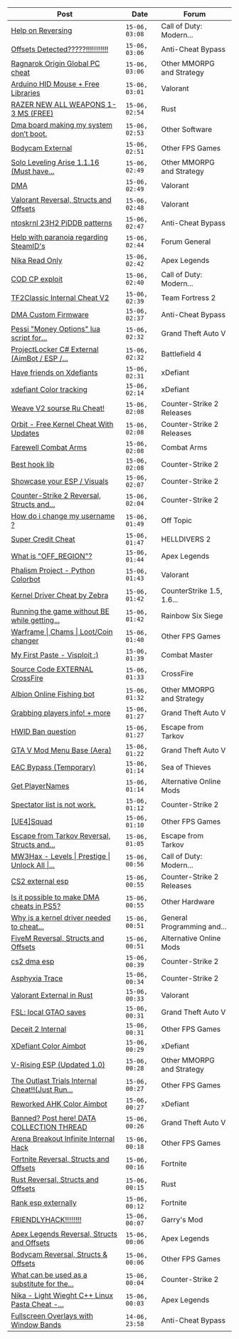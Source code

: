 |Post|Date|Forum|
|----|----|-----|
|[Help on Reversing](https://www.unknowncheats.me/forum/call-of-duty-modern-warfare-iii/642088-help-reversing.html)|`15-06, 03:08`|Call of Duty: Modern...|
|[Offsets Detected?????!!!!!!!!!!!](https://www.unknowncheats.me/forum/anti-cheat-bypass/642087-offsets-detected.html)|`15-06, 03:06`|Anti-Cheat Bypass|
|[Ragnarok Origin Global PC cheat](https://www.unknowncheats.me/forum/other-mmorpg-and-strategy/624052-ragnarok-origin-global-pc-cheat.html)|`15-06, 03:06`|Other MMORPG and Strategy|
|[Arduino HID Mouse + Free Libraries](https://www.unknowncheats.me/forum/valorant/642071-arduino-hid-mouse-free-libraries.html)|`15-06, 03:01`|Valorant|
|[RAZER NEW ALL WEAPONS 1-3 MS (FREE)](https://www.unknowncheats.me/forum/rust/640381-razer-weapons-1-3-ms-free.html)|`15-06, 02:54`|Rust|
|[Dma board making my system don’t boot.](https://www.unknowncheats.me/forum/other-software/633854-dma-board-system-don-boot.html)|`15-06, 02:53`|Other Software|
|[Bodycam External](https://www.unknowncheats.me/forum/other-fps-games/641754-bodycam-external.html)|`15-06, 02:51`|Other FPS Games|
|[Solo Leveling Arise 1.1.16 (Must have...](https://www.unknowncheats.me/forum/other-mmorpg-and-strategy/639981-solo-leveling-arise-1-1-16-features.html)|`15-06, 02:49`|Other MMORPG and Strategy|
|[DMA](https://www.unknowncheats.me/forum/valorant/642086-dma.html)|`15-06, 02:49`|Valorant|
|[Valorant Reversal, Structs and Offsets](https://www.unknowncheats.me/forum/valorant/385792-valorant-reversal-structs-offsets.html)|`15-06, 02:48`|Valorant|
|[ntoskrnl 23H2 PiDDB patterns](https://www.unknowncheats.me/forum/anti-cheat-bypass/641336-ntoskrnl-23h2-piddb-patterns.html)|`15-06, 02:47`|Anti-Cheat Bypass|
|[Help with paranoia regarding SteamID's](https://www.unknowncheats.me/forum/forum-general/641739-help-paranoia-regarding-steamids.html)|`15-06, 02:44`|Forum General|
|[Nika Read Only](https://www.unknowncheats.me/forum/apex-legends/640853-nika-read.html)|`15-06, 02:42`|Apex Legends|
|[COD CP exploit](https://www.unknowncheats.me/forum/call-of-duty-modern-warfare-iii/616611-cod-cp-exploit.html)|`15-06, 02:40`|Call of Duty: Modern...|
|[TF2Classic Internal Cheat V2](https://www.unknowncheats.me/forum/team-fortress-2-a/598383-tf2classic-internal-cheat-v2.html)|`15-06, 02:39`|Team Fortress 2|
|[DMA Custom Firmware](https://www.unknowncheats.me/forum/anti-cheat-bypass/642083-dma-custom-firmware.html)|`15-06, 02:37`|Anti-Cheat Bypass|
|[Pessi "Money Options" lua script for...](https://www.unknowncheats.me/forum/grand-theft-auto-v/597857-pessi-money-options-lua-script-yimmenu.html)|`15-06, 02:32`|Grand Theft Auto V|
|[ProjectLocker C# External (AimBot / ESP /...](https://www.unknowncheats.me/forum/battlefield-4-a/632818-projectlocker-external-aimbot-esp-recoil-spread-unlockall.html)|`15-06, 02:32`|Battlefield 4|
|[Have friends on Xdefiants](https://www.unknowncheats.me/forum/xdefiant/642080-friends-xdefiants.html)|`15-06, 02:31`|xDefiant|
|[xdefiant Color tracking](https://www.unknowncheats.me/forum/xdefiant/642057-xdefiant-color-tracking.html)|`15-06, 02:14`|xDefiant|
|[Weave V2 sourse Ru Cheat!](https://www.unknowncheats.me/forum/counter-strike-2-releases/639858-weave-v2-sourse-ru-cheat.html)|`15-06, 02:08`|Counter-Strike 2 Releases|
|[Orbit - Free Kernel Cheat With Updates](https://www.unknowncheats.me/forum/counter-strike-2-releases/629494-orbit-free-kernel-cheat-updates.html)|`15-06, 02:08`|Counter-Strike 2 Releases|
|[Farewell Combat Arms](https://www.unknowncheats.me/forum/combat-arms/586156-farewell-combat-arms.html)|`15-06, 02:08`|Combat Arms|
|[Best hook lib](https://www.unknowncheats.me/forum/counter-strike-2-a/641664-hook-lib.html)|`15-06, 02:08`|Counter-Strike 2|
|[Showcase your ESP / Visuals](https://www.unknowncheats.me/forum/counter-strike-2-a/605571-showcase-esp-visuals.html)|`15-06, 02:07`|Counter-Strike 2|
|[Counter-Strike 2 Reversal, Structs and...](https://www.unknowncheats.me/forum/counter-strike-2-a/576077-counter-strike-2-reversal-structs-offsets.html)|`15-06, 02:04`|Counter-Strike 2|
|[How do i change my username ?](https://www.unknowncheats.me/forum/off-topic/642010-change-username.html)|`15-06, 01:49`|Off Topic|
|[Super Credit Cheat](https://www.unknowncheats.me/forum/helldivers-2-a/641963-super-credit-cheat.html)|`15-06, 01:47`|HELLDIVERS 2|
|[What is "OFF_REGION"?](https://www.unknowncheats.me/forum/apex-legends/642066-off_region.html)|`15-06, 01:44`|Apex Legends|
|[Phalism Project - Python Colorbot](https://www.unknowncheats.me/forum/valorant/642077-phalism-project-python-colorbot.html)|`15-06, 01:43`|Valorant|
|[Kernel Driver Cheat by Zebra](https://www.unknowncheats.me/forum/counterstrike-1-5-1-6-and-mods/610522-kernel-driver-cheat-zebra.html)|`15-06, 01:42`|CounterStrike 1.5, 1.6...|
|[Running the game without BE while getting...](https://www.unknowncheats.me/forum/rainbow-six-siege/642076-running-game-getting-offsets.html)|`15-06, 01:42`|Rainbow Six Siege|
|[Warframe \| Chams \| Loot/Coin changer](https://www.unknowncheats.me/forum/other-fps-games/600451-warframe-chams-loot-coin-changer.html)|`15-06, 01:40`|Other FPS Games|
|[My First Paste - Visploit :)](https://www.unknowncheats.me/forum/combat-master/634779-paste-visploit.html)|`15-06, 01:39`|Combat Master|
|[Source Code EXTERNAL CrossFire](https://www.unknowncheats.me/forum/crossfire/641756-source-code-external-crossfire.html)|`15-06, 01:33`|CrossFire|
|[Albion Online Fishing bot](https://www.unknowncheats.me/forum/other-mmorpg-and-strategy/641901-albion-online-fishing-bot.html)|`15-06, 01:32`|Other MMORPG and Strategy|
|[Grabbing players info! + more](https://www.unknowncheats.me/forum/grand-theft-auto-v/641865-grabbing-players-info.html)|`15-06, 01:27`|Grand Theft Auto V|
|[HWID Ban question](https://www.unknowncheats.me/forum/escape-from-tarkov/642022-hwid-ban-question.html)|`15-06, 01:27`|Escape from Tarkov|
|[GTA V Mod Menu Base (Aera)](https://www.unknowncheats.me/forum/grand-theft-auto-v/621910-gta-mod-menu-base-aera.html)|`15-06, 01:22`|Grand Theft Auto V|
|[EAC Bypass (Temporary)](https://www.unknowncheats.me/forum/sea-of-thieves/627251-eac-bypass-temporary.html)|`15-06, 01:14`|Sea of Thieves|
|[Get PlayerNames](https://www.unknowncheats.me/forum/alternative-online-mods/630216-playernames.html)|`15-06, 01:14`|Alternative Online Mods|
|[Spectator list is not work.](https://www.unknowncheats.me/forum/counter-strike-2-a/642073-spectator-list.html)|`15-06, 01:12`|Counter-Strike 2|
|[\[UE4\]Squad](https://www.unknowncheats.me/forum/other-fps-games/244709-ue4-squad.html)|`15-06, 01:10`|Other FPS Games|
|[Escape from Tarkov Reversal, Structs and...](https://www.unknowncheats.me/forum/escape-from-tarkov/226519-escape-tarkov-reversal-structs-offsets.html)|`15-06, 01:05`|Escape from Tarkov|
|[MW3Hax - Levels \| Prestige \| Unlock All \|...](https://www.unknowncheats.me/forum/call-of-duty-modern-warfare-3-a/625169-mw3hax-levels-prestige-unlock-advanced-uav.html)|`15-06, 00:56`|Call of Duty: Modern...|
|[CS2 external esp](https://www.unknowncheats.me/forum/counter-strike-2-releases/600259-cs2-external-esp.html)|`15-06, 00:55`|Counter-Strike 2 Releases|
|[Is it possible to make DMA cheats in PS5?](https://www.unknowncheats.me/forum/other-hardware/641905-dma-cheats-ps5.html)|`15-06, 00:55`|Other Hardware|
|[Why is a kernel driver needed to cheat...](https://www.unknowncheats.me/forum/general-programming-and-reversing/642070-kernel-driver-cheat-safely-functionality.html)|`15-06, 00:51`|General Programming and...|
|[FiveM Reversal, Structs and Offsets](https://www.unknowncheats.me/forum/alternative-online-mods/340232-fivem-reversal-structs-offsets.html)|`15-06, 00:51`|Alternative Online Mods|
|[cs2 dma esp](https://www.unknowncheats.me/forum/counter-strike-2-a/641567-cs2-dma-esp.html)|`15-06, 00:39`|Counter-Strike 2|
|[Asphyxia Trace](https://www.unknowncheats.me/forum/counter-strike-2-a/642041-asphyxia-trace.html)|`15-06, 00:34`|Counter-Strike 2|
|[Valorant External in Rust](https://www.unknowncheats.me/forum/valorant/588461-valorant-external-rust.html)|`15-06, 00:33`|Valorant|
|[FSL: local GTAO saves](https://www.unknowncheats.me/forum/grand-theft-auto-v/616977-fsl-local-gtao-saves.html)|`15-06, 00:31`|Grand Theft Auto V|
|[Deceit 2 Internal](https://www.unknowncheats.me/forum/other-fps-games/640740-deceit-2-internal.html)|`15-06, 00:31`|Other FPS Games|
|[XDefiant Color Aimbot](https://www.unknowncheats.me/forum/xdefiant/638577-xdefiant-color-aimbot.html)|`15-06, 00:29`|xDefiant|
|[V-Rising ESP (Updated 1.0)](https://www.unknowncheats.me/forum/other-mmorpg-and-strategy/639282-rising-esp-updated-1-0-a.html)|`15-06, 00:28`|Other MMORPG and Strategy|
|[The Outlast Trials Internal Cheat!!(Just Run...](https://www.unknowncheats.me/forum/other-fps-games/640965-outlast-trials-internal-cheat-run.html)|`15-06, 00:27`|Other FPS Games|
|[Reworked AHK Color Aimbot](https://www.unknowncheats.me/forum/xdefiant/640961-reworked-ahk-color-aimbot.html)|`15-06, 00:27`|xDefiant|
|[Banned? Post here! DATA COLLECTION THREAD](https://www.unknowncheats.me/forum/grand-theft-auto-v/165200-banned-post-data-collection-thread.html)|`15-06, 00:26`|Grand Theft Auto V|
|[Arena Breakout Infinite Internal Hack](https://www.unknowncheats.me/forum/other-fps-games/641795-arena-breakout-infinite-internal-hack.html)|`15-06, 00:18`|Other FPS Games|
|[Fortnite Reversal, Structs and Offsets](https://www.unknowncheats.me/forum/fortnite/235061-fortnite-reversal-structs-offsets.html)|`15-06, 00:16`|Fortnite|
|[Rust Reversal, Structs and Offsets](https://www.unknowncheats.me/forum/rust/164256-rust-reversal-structs-offsets.html)|`15-06, 00:15`|Rust|
|[Rank esp externally](https://www.unknowncheats.me/forum/fortnite/641400-rank-esp-externally.html)|`15-06, 00:12`|Fortnite|
|[FRIENDLYHACK!!!!!!!!](https://www.unknowncheats.me/forum/garry-s-mod/641237-friendlyhack.html)|`15-06, 00:07`|Garry's Mod|
|[Apex Legends Reversal, Structs and Offsets](https://www.unknowncheats.me/forum/apex-legends/319804-apex-legends-reversal-structs-offsets.html)|`15-06, 00:06`|Apex Legends|
|[Bodycam Reversal, Structs & Offsets](https://www.unknowncheats.me/forum/other-fps-games/640993-bodycam-reversal-structs-offsets.html)|`15-06, 00:06`|Other FPS Games|
|[What can be used as a substitute for the...](https://www.unknowncheats.me/forum/counter-strike-2-a/642064-substitute-dmavmmlibrary-module-size-lclient-dl.html)|`15-06, 00:04`|Counter-Strike 2|
|[Nika - Light Wieght C++ Linux Pasta Cheat -...](https://www.unknowncheats.me/forum/apex-legends/634402-nika-light-wieght-linux-pasta-cheat-health-based-sense-aimbot-triggerbot.html)|`15-06, 00:03`|Apex Legends|
|[Fullscreen Overlays with Window Bands](https://www.unknowncheats.me/forum/anti-cheat-bypass/581931-fullscreen-overlays-window-bands.html)|`14-06, 23:58`|Anti-Cheat Bypass|
